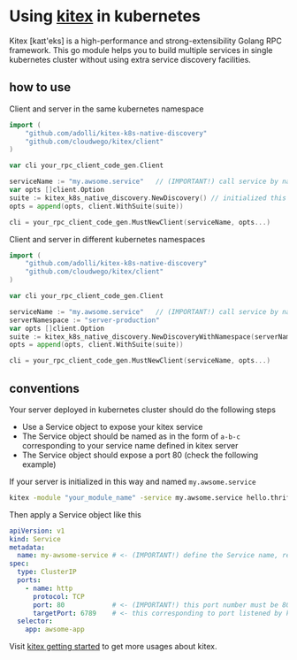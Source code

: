 # Using [kitex](https://github.com/cloudwego/kitex) in kubernetes

Kitex [kaɪt'eks] is a high-performance and strong-extensibility Golang RPC framework. 
This go module helps you to build multiple services in single kubernetes cluster without 
using extra service discovery facilities.


## how to use 

Client and server in the same kubernetes namespace

```go
import (
    "github.com/adolli/kitex-k8s-native-discovery"
    "github.com/cloudwego/kitex/client"
)

var cli your_rpc_client_code_gen.Client

serviceName := "my.awsome.service"   // (IMPORTANT!) call service by name 
var opts []client.Option
suite := kitex_k8s_native_discovery.NewDiscovery() // initialized this to run client and server in the same namespace
opts = append(opts, client.WithSuite(suite))

cli = your_rpc_client_code_gen.MustNewClient(serviceName, opts...)
```

Client and server in different kubernetes namespaces

```go
import (
    "github.com/adolli/kitex-k8s-native-discovery"
    "github.com/cloudwego/kitex/client"
)

var cli your_rpc_client_code_gen.Client

serviceName := "my.awsome.service"   // (IMPORTANT!) call service by name 
serverNamespace := "server-production"
var opts []client.Option
suite := kitex_k8s_native_discovery.NewDiscoveryWithNamespace(serverNamespace) // <- pass the namespace to initialize  
opts = append(opts, client.WithSuite(suite))

cli = your_rpc_client_code_gen.MustNewClient(serviceName, opts...)
```

## conventions

Your server deployed in kubernetes cluster should do the following steps

- Use a Service object to expose your kitex service
- The Service object should be named as in the form of `a-b-c` corresponding to your service name defined in kitex server
- The Service object should expose a port 80 (check the following example)

If your server is initialized in this way and named `my.awsome.service`

```bash
kitex -module "your_module_name" -service my.awsome.service hello.thrift
```

Then apply a Service object like this

```yaml
apiVersion: v1
kind: Service
metadata:
  name: my-awsome-service # <- (IMPORTANT!) define the Service name, replace all '.' and '_' to '-' 
spec:
  type: ClusterIP
  ports:
    - name: http
      protocol: TCP
      port: 80            # <- (IMPORTANT!) this port number must be 80
      targetPort: 6789    # <- this corresponding to port listened by kitex server
  selector:
    app: awsome-app 
```


Visit [kitex getting started](https://www.cloudwego.io/docs/getting-started/) to get more usages about kitex.
